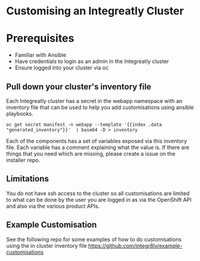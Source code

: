 # Customising an Integreatly Cluster

# Prerequisites 

- Familiar with Ansible
- Have credentials to login as an admin in the Integreatly cluster
- Ensure logged into your cluster via oc


## Pull down your cluster's inventory file

Each Integreatly cluster has a secret in the webapp namespace with an inventory file that
can be used to help you add customisations using ansible playbooks.

``` 
oc get secret manifest -n webapp --template '{{index .data "generated_inventory"}}'  | base64 -D > inventory

```

Each of the components has a set of variables exposed via this inventory file. Each variable has a comment explaining what the value is. If there are things that you need which are missing, please create a issue on the installer repo.

## Limitations 

You do not have ssh access to the cluster so all customisations are limited to what can be done by the user you are logged in as via the OpenShift API and also via the various product APIs.


## Example Customisation

See the following repo for some examples of how to do customisations using the in cluster inventory file https://github.com/integr8ly/example-customisations




